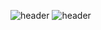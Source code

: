 ![header](https://capsule-render.vercel.app/api?type=wave&color=auto&height=300&section=header&text=Hansang%20Rhee&fontSize=90)
![header](https://capsule-render.vercel.app/api?type=slice)

<!--
**hsrhee97/hsrhee97** is a ✨ _special_ ✨ repository because its `README.md` (this file) appears on your GitHub profile.

Here are some ideas to get you started:

- 🔭 I’m currently working on ...
- 🌱 I’m currently learning ...
- 👯 I’m looking to collaborate on ...
- 🤔 I’m looking for help with ...
- 💬 Ask me about ...
- 📫 How to reach me: ...
- 😄 Pronouns: ...
- ⚡ Fun fact: ...
-->
